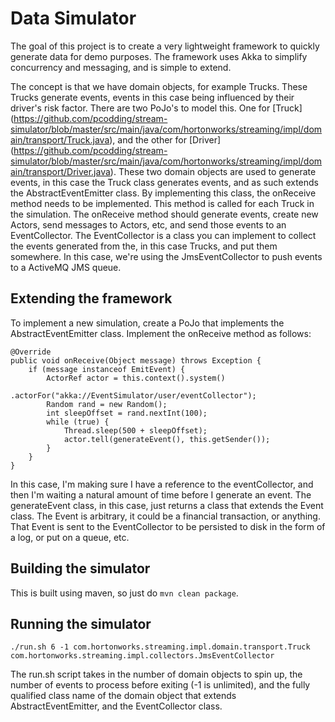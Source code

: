 Data Simulator
================

The goal of this project is to create a very lightweight framework to quickly generate data for demo purposes.  The framework uses Akka to simplify concurrency and messaging, and is simple to extend.  

The concept is that we have domain objects, for example Trucks.  These Trucks generate events, events in this case being influenced by their driver's risk factor.  There are two PoJo's to model this.  One for [Truck] (https://github.com/pcodding/stream-simulator/blob/master/src/main/java/com/hortonworks/streaming/impl/domain/transport/Truck.java), and the other for [Driver] (https://github.com/pcodding/stream-simulator/blob/master/src/main/java/com/hortonworks/streaming/impl/domain/transport/Driver.java).  These two domain objects are used to generate events, in this case the Truck class generates events, and as such extends the AbstractEventEmitter class.  By implementing this class, the onReceive method needs to be implemented.  This method is called for each Truck in the simulation.  The onReceive method should generate events, create new Actors, send messages to Actors, etc, and send those events to an EventCollector.  The EventCollector is a class you can implement to collect the events generated from the, in this case Trucks, and put them somewhere.  In this case, we're using the JmsEventCollector to push events to a ActiveMQ JMS queue.

## Extending the framework

To implement a new simulation, create a PoJo that implements the AbstractEventEmitter class.  Implement the onReceive method as follows:

	@Override
	public void onReceive(Object message) throws Exception {
	    if (message instanceof EmitEvent) {
	        ActorRef actor = this.context().system()
	                .actorFor("akka://EventSimulator/user/eventCollector");
	        Random rand = new Random();
	        int sleepOffset = rand.nextInt(100);
	        while (true) {
	            Thread.sleep(500 + sleepOffset);
	            actor.tell(generateEvent(), this.getSender());
	        }
	    }
	}
	
In this case, I'm making sure I have a reference to the eventCollector, and then I'm waiting a natural amount of time before I generate an event.  The generateEvent class, in this case, just returns a class that extends the Event class.  The Event is arbitrary, it could be a financial transaction, or anything.  That Event is sent to the EventCollector to be persisted to disk in the form of a log, or put on a queue, etc.

## Building the simulator

This is built using maven, so just do `mvn clean package`.

## Running the simulator

	./run.sh 6 -1 com.hortonworks.streaming.impl.domain.transport.Truck com.hortonworks.streaming.impl.collectors.JmsEventCollector

The run.sh script takes in the number of domain objects to spin up, the number of events to process before exiting (-1 is unlimited), and the fully qualified class name of the domain object that extends AbstractEventEmitter, and the EventCollector class.
